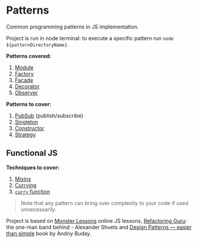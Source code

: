# Patterns

Common programming patterns in JS implementation.

Project is run in node terminal: to execute a specific pattern run `node ${patternDirectoryName}`.

**Patterns covered:**

1. [Module](./module/index.md 'Allows to create private variables and functions. Also allows to strictly indicate its own dependencies.')
1. [Factory](./factory/index.md 'Allows to create objects, hiding implementation details from the user. E.g. when object creation logic is very complex (objects are created from several sources) or you need to create many objects of the same type.')
1. [Facade](./facade/index.md 'Is about creating a simple interface to a large, complex piece of code in order to hide its complexity.')
1. [Decorator](./decorator/index.md 'Allows to dynamically add new behavior to objects, avoiding creating a number of subclasses and changing default behavior.')
1. [Observer](./observer/index.md 'Observer pattern allows different parts of application respond to various events by creating _one-to-many_ relations between components.')

**Patterns to cover:**

1. [PubSub](https://monsterlessons.com/project/lessons/publishsubscribe-v-javascript) (publish/subscribe)
1. [Singleton](https://monsterlessons.com/project/lessons/singleton-pattiern-v-javascript)
1. [Constructor](https://monsterlessons.com/project/lessons/constructor-pattern-v-javascript)
1. [Strategy](https://monsterlessons.com/project/lessons/strategy-pattern-v-javascript)

## Functional JS

**Techniques to cover:**

1. [Mixins](./mixins/index.md)
1. [Currying](https://monsterlessons.com/project/lessons/karrirovanie-currying-v-javascript)
1. [`curry` function](https://monsterlessons.com/project/lessons/pishem-funkciyu-curry-v-javascript)

> Note that any pattern can bring over complexity to your code if used unnecessarily.

Project is based on [Monster Lessons](https://monsterlessons.com/project/categories/javascript) online JS lessons, [Refactoring Guru](https://refactoring.guru/): the one-man band behind - Alexander Shvets and [Design Patterns — easier than simple](https://sites.google.com/site/designpatternseasy/) book by Andriy Buday.
